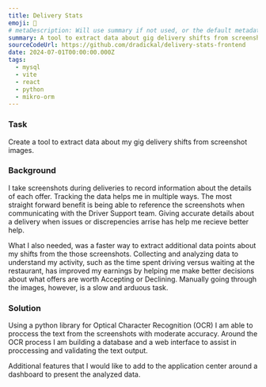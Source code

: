 ```yaml
---
title: Delivery Stats
emoji: 🚗
# metaDescription: Will use summary if not used, or the default metadata.desciption if no summary.
summary: A tool to extract data about gig delivery shifts from screenshot images.
sourceCodeUrl: https://github.com/dradickal/delivery-stats-frontend
date: 2024-07-01T00:00:00.000Z
tags:
  - mysql
  - vite
  - react
  - python
  - mikro-orm
---
```


### Task
Create a tool to extract data about my gig delivery shifts from screenshot images. 

### Background
I take screenshots during deliveries to record information about the details of each offer. Tracking the data helps me in multiple ways. The most straight forward benefit is being able to reference the screenshots when communicating with the Driver Support team. Giving accurate details about a delivery when issues or discrepencies arrise has help me recieve better help. 

What I also needed, was a faster way to extract additional data points about my shifts from the those screenshots. Collecting and analyzing data to understand my activity, such as the time spent driving versus waiting at the restaurant, has improved my earnings by helping me make better decisions about what offers are worth Accepting or Declining. Manually going through the images, however, is a slow and arduous task.

### Solution
Using a python library for Optical Character Recognition (OCR) I am able to proccess the text from the screenshots with moderate accuracy. Around the OCR process I am building a database and a web interface to assist in proccessing and validating the text output.

Additional features that I would like to add to the application center around a dashboard to present the analyzed data.